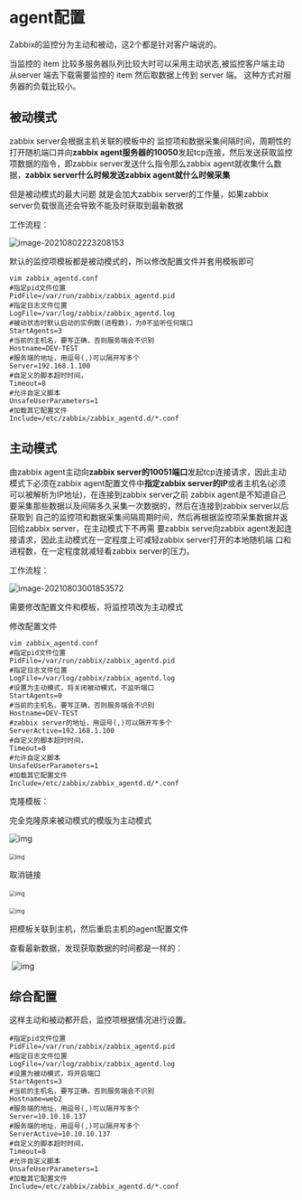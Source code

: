 # agent配置

Zabbix的监控分为主动和被动，这2个都是针对客户端说的。

当监控的 item 比较多服务器队列比较大时可以采用主动状态,被监控客户端主动 从server 端去下载需要监控的 item 然后取数据上传到 server 端。 这种方式对服务器的负载比较小。

## 被动模式

zabbix server会根据主机关联的模板中的 监控项和数据采集间隔时间，周期性的打开随机端口并向**zabbix agent服务器的10050**发起tcp连接，然后发送获取监控项数据的指令，即zabbix server发送什么指令那么zabbix agent就收集什么数据，**zabbix server什么时候发送zabbix agent就什么时候采集**

但是被动模式的最大问题 就是会加大zabbix server的工作量，如果zabbix server负载很高还会导致不能及时获取到最新数据

工作流程：

![image-20210802223208153](https://gitee.com/c_honghui/picture/raw/master/img/20210802223208.png)

默认的监控项模板都是被动模式的，所以修改配置文件并套用模板即可

```shell
vim zabbix_agentd.conf
#指定pid文件位置
PidFile=/var/run/zabbix/zabbix_agentd.pid
#指定日志文件位置
LogFile=/var/log/zabbix/zabbix_agentd.log
#被动状态时默认启动的实例数(进程数)，为0不监听任何端口
StartAgents=3
#当前的主机名，要写正确，否则服务端会不识别
Hostname=DEV-TEST
#服务端的地址，用逗号(,)可以隔开写多个
Server=192.168.1.100
#自定义的脚本超时时间，
Timeout=8
#允许自定义脚本
UnsafeUserParameters=1
#加载其它配置文件
Include=/etc/zabbix/zabbix_agentd.d/*.conf
```

## 主动模式

由zabbix agent主动向**zabbix server的10051端口**发起tcp连接请求，因此主动模式下必须在zabbix agent配置文件中**指定zabbix server的IP**或者主机名(必须可以被解析为IP地址)，在连接到zabbix server之前 zabbix agent是不知道自己要采集那些数据以及间隔多久采集一次数据的，然后在连接到zabbix server以后获取到 自己的监控项和数据采集间隔周期时间，然后再根据监控项采集数据并返回给zabbix server，在主动模式下不再需 要zabbix serve向zabbix agent发起连接请求，因此主动模式在一定程度上可减轻zabbix server打开的本地随机端 口和进程数，在一定程度就减轻看zabbix server的压力。

工作流程：

![image-20210803001853572](https://gitee.com/c_honghui/picture/raw/master/img/20210803001853.png)

需要修改配置文件和模板，将监控项改为主动模式

修改配置文件

```shell
vim zabbix_agentd.conf
#指定pid文件位置
PidFile=/var/run/zabbix/zabbix_agentd.pid
#指定日志文件位置
LogFile=/var/log/zabbix/zabbix_agentd.log
#设置为主动模式，将关闭被动模式，不监听端口
StartAgents=0
#当前的主机名，要写正确，否则服务端会不识别
Hostname=DEV-TEST
#zabbix server的地址，用逗号(,)可以隔开写多个
ServerActive=192.168.1.100
#自定义的脚本超时时间，
Timeout=8
#允许自定义脚本
UnsafeUserParameters=1
#加载其它配置文件
Include=/etc/zabbix/zabbix_agentd.d/*.conf
```

克隆模板：

完全克隆原来被动模式的模版为主动模式

![img](https://gitee.com/c_honghui/picture/raw/master/img/20210425154545.png)        

​        <img src="https://gitee.com/c_honghui/picture/raw/master/img/20210425154559.png" alt="img" style="zoom:67%;" />        

取消链接   

​     <img src="https://gitee.com/c_honghui/picture/raw/master/img/20210425154605.png" alt="img" style="zoom:67%;" />        

​        <img src="https://gitee.com/c_honghui/picture/raw/master/img/20210425154609.png" alt="img" style="zoom:67%;" />        

把模板关联到主机，然后重启主机的agent配置文件

查看最新数据，发现获取数据的时间都是一样的：

​        ![img](https://gitee.com/c_honghui/picture/raw/master/img/20210425154621.png)

## 综合配置

这样主动和被动都开启，监控项根据情况进行设置。

```shell
#指定pid文件位置
PidFile=/var/run/zabbix/zabbix_agentd.pid
#指定日志文件位置
LogFile=/var/log/zabbix/zabbix_agentd.log
#设置为被动模式，将开启端口
StartAgents=3
#当前的主机名，要写正确，否则服务端会不识别
Hostname=web2
#服务端的地址，用逗号(,)可以隔开写多个
Server=10.10.10.137
#服务端的地址，用逗号(,)可以隔开写多个
ServerActive=10.10.10.137
#自定义的脚本超时时间，
Timeout=8
#允许自定义脚本
UnsafeUserParameters=1
#加载其它配置文件
Include=/etc/zabbix/zabbix_agentd.d/*.conf
```

